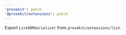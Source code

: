 ```yaml
---
'prosekit': patch
'@prosekit/extensions': patch
---
```


Export `ListDOMSerializer` from `prosekit/extensions/list`.

